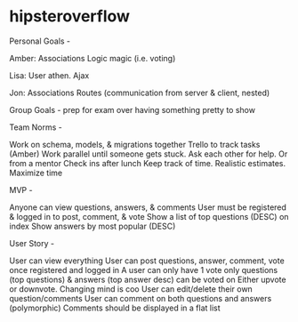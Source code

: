 # hipsteroverflow

Personal Goals -

Amber:
Associations
Logic magic (i.e. voting)

Lisa:
User athen.
Ajax

Jon:
Associations
Routes (communication from server & client, nested)

Group Goals -
prep for exam over having something pretty to show

Team Norms -

Work on schema, models, & migrations together
Trello to track tasks (Amber)
Work parallel until someone gets stuck. Ask each other for help. Or from a mentor
Check ins after lunch
Keep track of time. Realistic estimates. Maximize time

MVP -

Anyone can view questions, answers, & comments
User must be registered & logged in to post, comment, & vote
Show a list of top questions (DESC) on index
Show answers by most popular (DESC)

User Story -

User can view everything
User can post questions, answer, comment, vote once registered and logged in
A user can only have 1 vote
only questions (top questions) & answers (top answer desc) can be voted on
Either upvote or downvote. Changing mind is coo
User can edit/delete their own question/comments
User can comment on both questions and answers (polymorphic)
Comments should be displayed in a flat list
